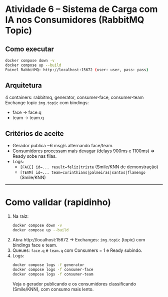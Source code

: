 # Atividade 6 – Sistema de Carga com IA nos Consumidores (RabbitMQ Topic)

## Como executar
```bash
docker compose down -v
docker compose up --build
Painel RabbitMQ: http://localhost:15672 (user: user, pass: pass)
```

## Arquitetura
4 containers: rabbitmq, generator, consumer-face, consumer-team
Exchange topic `img.topic` com bindings:
- face → face.q
- team → team.q

## Critérios de aceite
- Gerador publica ~6 msg/s alternando face/team.
- Consumidores processam mais devagar (delays 900ms e 1100ms) ⇒ Ready sobe nas filas.
- Logs:
  - `[FACE] id=... result=feliz|triste` (Smile/KNN de demonstração)
  - `[TEAM] id=... team=corinthians|palmeiras|santos|flamengo` (Smile/KNN)

---

# Como validar (rapidinho)
1. Na raiz:
   ```bash
   docker compose down -v
   docker compose up --build
   ```
2. Abra http://localhost:15672 → Exchanges: `img.topic` (topic) com bindings face e team.
3. Queues: `face.q` e `team.q` com Consumers = 1 e Ready subindo.
4. Logs:
   ```bash
   docker compose logs -f generator
   docker compose logs -f consumer-face
   docker compose logs -f consumer-team
   ```
   Veja o gerador publicando e os consumidores classificando (Smile/KNN), com consumo mais lento.